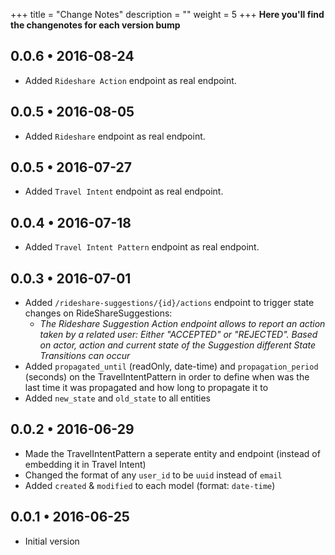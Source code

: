 +++
title = "Change Notes"
description = ""
weight = 5
+++
**Here you'll find the changenotes for each version bump**

## 0.0.6 • 2016-08-24

* Added `Rideshare Action` endpoint as real endpoint.

## 0.0.5 • 2016-08-05

* Added `Rideshare` endpoint as real endpoint.

## 0.0.5 • 2016-07-27

* Added `Travel Intent` endpoint as real endpoint.

## 0.0.4 • 2016-07-18

* Added `Travel Intent Pattern` endpoint as real endpoint.

## 0.0.3 • 2016-07-01

* Added `/rideshare-suggestions/{id}/actions` endpoint to trigger state changes on RideShareSuggestions:
  * *The Rideshare Suggestion Action endpoint allows to report an action taken by a related user: Either "ACCEPTED" or "REJECTED".
Based on actor, action and current state of the Suggestion different State Transitions can occur*
* Added `propagated_until` (readOnly, date-time) and `propagation_period` (seconds) on the TravelIntentPattern in order to define when was the last time it was propagated and how long to propagate it to
* Added `new_state` and `old_state` to all entities

## 0.0.2 • 2016-06-29

* Made the TravelIntentPattern a seperate entity and endpoint (instead of embedding it in Travel Intent)
* Changed the format of any `user_id` to be `uuid` instead of `email`
* Added `created` & `modified` to each model (format: `date-time`)

## 0.0.1 • 2016-06-25

* Initial version